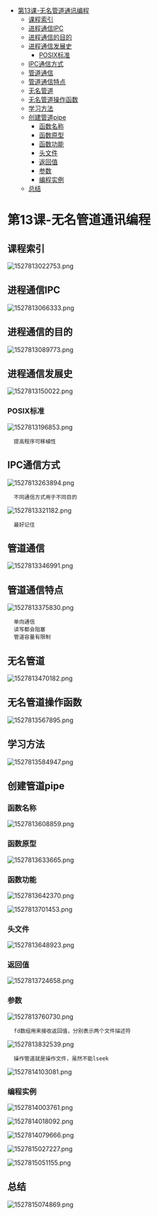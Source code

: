 <!-- TOC depthFrom:1 depthTo:6 withLinks:1 updateOnSave:1 orderedList:0 -->

- [第13课-无名管道通讯编程](#第13课-无名管道通讯编程)
	- [课程索引](#课程索引)
	- [进程通信IPC](#进程通信ipc)
	- [进程通信的目的](#进程通信的目的)
	- [进程通信发展史](#进程通信发展史)
		- [POSIX标准](#posix标准)
	- [IPC通信方式](#ipc通信方式)
	- [管道通信](#管道通信)
	- [管道通信特点](#管道通信特点)
	- [无名管道](#无名管道)
	- [无名管道操作函数](#无名管道操作函数)
	- [学习方法](#学习方法)
	- [创建管道pipe](#创建管道pipe)
		- [函数名称](#函数名称)
		- [函数原型](#函数原型)
		- [函数功能](#函数功能)
		- [头文件](#头文件)
		- [返回值](#返回值)
		- [参数](#参数)
		- [编程实例](#编程实例)
	- [总结](#总结)

<!-- /TOC -->
# 第13课-无名管道通讯编程

## 课程索引

![1527813022753.png](image/1527813022753.png)

## 进程通信IPC

![1527813066333.png](image/1527813066333.png)

## 进程通信的目的

![1527813089773.png](image/1527813089773.png)

## 进程通信发展史

![1527813150022.png](image/1527813150022.png)

### POSIX标准

![1527813196853.png](image/1527813196853.png)

      提高程序可移植性

## IPC通信方式

![1527813263894.png](image/1527813263894.png)

      不同通信方式用于不同目的

![1527813321182.png](image/1527813321182.png)

      最好记住

## 管道通信

![1527813346991.png](image/1527813346991.png)

## 管道通信特点

![1527813375830.png](image/1527813375830.png)

      单向通信
      读写都会阻塞
      管道容量有限制

## 无名管道

![1527813470182.png](image/1527813470182.png)

## 无名管道操作函数

![1527813567895.png](image/1527813567895.png)

## 学习方法

![1527813584947.png](image/1527813584947.png)

## 创建管道pipe

### 函数名称

![1527813608859.png](image/1527813608859.png)

### 函数原型

![1527813633665.png](image/1527813633665.png)

### 函数功能

![1527813642370.png](image/1527813642370.png)

![1527813701453.png](image/1527813701453.png)

### 头文件

![1527813648923.png](image/1527813648923.png)

### 返回值

![1527813724658.png](image/1527813724658.png)

### 参数

![1527813760730.png](image/1527813760730.png)

      fd数组用来接收返回值，分别表示两个文件描述符

![1527813832539.png](image/1527813832539.png)

      操作管道就是操作文件，虽然不能lseek

![1527814103081.png](image/1527814103081.png)


### 编程实例

![1527814003761.png](image/1527814003761.png)

![1527814018092.png](image/1527814018092.png)

![1527814079666.png](image/1527814079666.png)

![1527815027227.png](image/1527815027227.png)

![1527815051155.png](image/1527815051155.png)

## 总结

![1527815074869.png](image/1527815074869.png)

